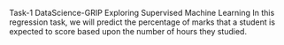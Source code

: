 Task-1
DataScience-GRIP
Exploring Supervised Machine Learning
In this regression task, we will predict the percentage of marks that a student is expected to score based upon the number of hours they studied.
